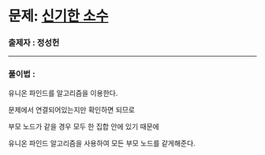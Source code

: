 # 문제: [신기한 소수][link]

[link]: https://www.acmicpc.net/problem/1976

### 출제자 : 정성헌

---
### 풀이법 : 

유니온 파인드를 알고리즘을 이용한다.

문제에서 연결되어있는지만 확인하면 되므로

부모 노드가 같을 경우 모두 한 집합 안에 있기 때문에

유니온 파인드 알고리즘을 사용하여 모든 부모 노드를 같게해준다.

